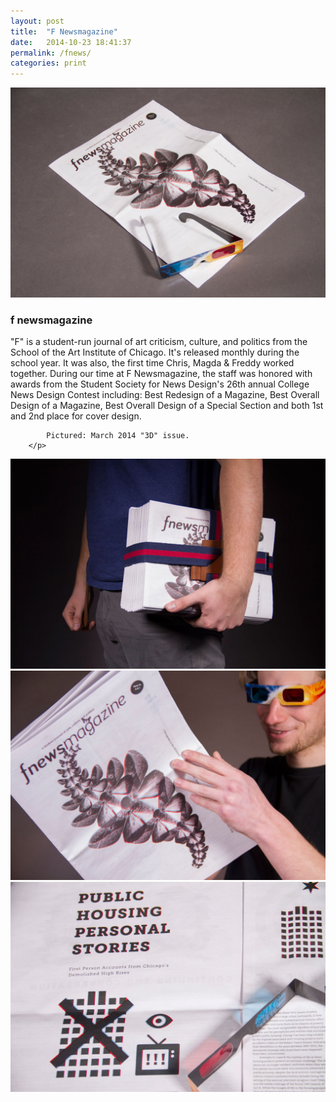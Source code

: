```yaml
---
layout: post
title:  "F Newsmagazine"
date:   2014-10-23 18:41:37
permalink: /fnews/
categories: print
---
```


<div class="row">
<div class="col-lg-10 col-md-12 col-sm-12 project-img top-image">
     <img class="img-responsive top-image" src="/assets/fnews01.jpg">
</div>
</div>

<div class="row"> 
<div class="col-lg-5 col-sm-6 col-md-6 project-description">
    <h3><strong>f newsmagazine</strong></h3>
        <p>
        	"F" is a student-run journal of art criticism, culture, and politics from the School of the Art Institute of Chicago. It's released monthly during the school year. It was also, the first time Chris, Magda & Freddy worked together. During our time at F Newsmagazine, the staff was honored with awards from the Student Society for News Design's 26th annual College News Design Contest including: Best Redesign of a Magazine, Best Overall Design of a Magazine, Best Overall Design of a Special Section and both 1st and 2nd place for cover design.
        	
        	Pictured: March 2014 "3D" issue. 
        </p>
</div>
</div>

<div class="row">
<div class="col-lg-5 col-md-6 col-sm-6 project-img">
    <img class="img-responsive" src="/assets/fnews02.jpg">
</div>
      
<div class="col-lg-5 col-md-6 col-sm-6 col-md-offset-6 col-sm-offset-6 col-lg-offset-5 project-img">
	<img class="img-responsive" src="/assets/fnews03.jpg">
</div>

<div class="col-lg-5 col-md-6 col-sm-6  project-img">
    <img class="img-responsive" src="/assets/fnews04.jpg">
</div>
</div>
